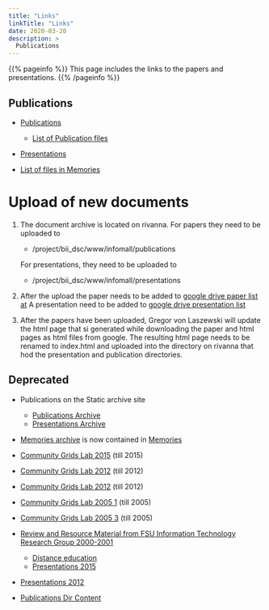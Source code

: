 ```yaml
---
title: "Links"
linkTitle: "Links"
date: 2020-03-20
description: >
  Publications
---
```


{{% pageinfo %}}
This page includes the links to the papers and presentations.
{{% /pageinfo %}}

## Publications

* [Publications](https://infomall.org/publications)
  * [List of Publication files](https://infomall.org/pubs/content.html)

* [Presentations](https://infomall.org/presentations/)
* [List of files in Memories](https://infomall.org/memories/)

# Upload of new documents

1. The document archive is located on rivanna. For papers they need to
   be uploaded to

   * /project/bii_dsc/www/infomall/publications

   For presentations, they need to be uploaded to 

   * /project/bii_dsc/www/infomall/presentations 

2. After the upload the paper needs to be added to
[google drive paper list at](https://docs.google.com/document/d/1M61ieHlwHs96ZL3fZCtQ_zAbgH69vnPWn2S6C1eCGqY)
   A presentation need to be added to [google drive presentation list](https://docs.google.com/document/d/1KaJTAwEOI7fnJof24V5awyLpKhxTp7xDRoidBsOPG3M)

3. After the papers have been uploaded, Gregor von Laszewski will
   update the html page that si generated while downloading the paper
   and html pages as html files from google.
   The resulting html page needs to be renamed to index.html and
   uploaded into the directory on rivanna that hod the presentation
   and publication directories.



## Deprecated

* Publications on the Static archive site

  * [Publications Archive](https://archive-infomall.org/publications/)
  * [Presentations Archive](https://archive-infomall.org/presentations/)

* [Memories archive](https://archive-infomall.org/memories/) is now
  contained in [Memories](https://infomall.org/memories/)
* [Community Grids Lab 2015](https://infomall.org/pubs/index-cgl.html)
(till 2015)
* [Community Grids Lab 2012](https://infomall.org/pubs/index-Actual.html)
(till 2012)
* [Community Grids Lab 2012](https://infomall.org/pubs/index-old.html)
(till 2012)

* [Community Grids Lab 2005 1](https://infomall.org/pubs/index1.html)
(till 2005)
* [Community Grids Lab 2005 3](https://infomall.org/pubs/index1.html) (till 2005)
*
  [Review and Resource Material from FSU Information Technology Research Group 2000-2001](https://infomall.org/pubs/index2.html)
  * [Distance education](https://infomall.org/pubs/disted.html)
  * [Presentations 2015](https://infomall.org/presentations/index-2015.html)
* [Presentations 2012](https://infomall.org/pubs/presentations.1.html)
* [Publications Dir Content](https://infomall.org/pubs/content.html)
